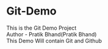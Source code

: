 # Git-Demo
This is the Git Demo Project
<br>
Author - Pratik Bhand(Pratik Bhand)
<br>
This Demo Will contain Git and Github
